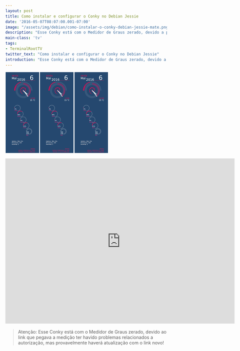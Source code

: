 ```yaml
---
layout: post
title: Como instalar e configurar o Conky no Debian Jessie
date: '2016-05-07T08:07:00.001-07:00'
image: "/assets/img/debian/como-instalar-o-conky-debian-jessie-mate.png"
description: "Esse Conky está com o Medidor de Graus zerado, devido a problemas relacionados a autorização, mas provavelmente haverá atualização com o link novo!"
main-class: 'tv'
tags:
- TerminalRootTV
twitter_text: "Como instalar e configurar o Conky no Debian Jessie"
introduction: "Esse Conky está com o Medidor de Graus zerado, devido a autorização, mas provavelmente haverá atualização com o link novo!"
---
```

![Blog Linux](/assets/img/debian/como-instalar-o-conky-debian-jessie-mate.png "Blog Linux")

<iframe width="715" height="515" src="https://www.youtube.com/embed/DdadJ1VLazg" frameborder="0" allowfullscreen></iframe>

> Atenção: Esse Conky está com o Medidor de Graus zerado, devido ao link que pegava a medição ter havido problemas relacionados a autorização, mas provavelmente haverá atualização com o link novo!
